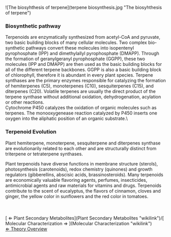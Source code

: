 ![The biosyhthesis of
terpene](terpene biosynthesis.jpg "The biosyhthesis of terpene")

### Biosynthetic pathway

Terpenoids are enzymatically synthesized from acetyl-CoA and pyruvate,
two basic building blocks of many cellular molecules. Two complex
bio-synthetic pathways convert these molecules into isopentenyl
pyrophosphate (IPP) and dimethylallyl pyrophosphate (DMAPP). Through the
formation of geranylgeranyl pyrophosphate (GGPP), these two molecules
(IPP and DMAPP) are then used as the basic building blocks for all of
the different terpene backbones. GGPP is also a basic building block of
chlorophyll, therefore it is abundant in every plant species. Terpene
synthases are the primary enzymes responsible for catalyzing the
formation of hemiterpenes (C5), monoterpenes (C10), sesquiterpenes
(C15), and diterpenes (C20). Volatile terpenes are usually the direct
product of the terpene synthase without additional oxidation,
dehydrogenation, acylation or other reactions.\
Cytochrome P450 catalyzes the oxidation of organic molecules such as
terpenes. The monooxygenease reaction catalyzed by P450 inserts one
oxygen into the aliphatic position of an organic substrate.\

### Terpenoid Evolution

Plant hemiterpene, monoterpene, sesquiterpene and diterpenes synthase
are evolutionarily related to each other and are structurally distinct
from triterpene or tetraterpene synthases.

Plant terpenoids have diverse functions in membrane structure (sterols),
photosynthesis (carotenoids), redox chemistry (quinones) and growth
regulators (gibberellins, abscisic acids, brassinosteroids). Many
terpenoids are economically valuable flavoring agents, perfumes,
insecticides, antimicrobial agents and raw materials for vitamins and
drugs. Terpenoids contribute to the scent of eucalyptus, the flavors of
cinnamon, cloves and ginger, the yellow color in sunflowers and the red
color in tomatoes.\
\
\
\
 [ ⇐ Plant Secondary
Metabolites](Plant Secondary Metabolites "wikilink")/[ Molecular
Characterization ⇒ ](Molecular Characterization "wikilink")\
[ ⇐ Theory Overview](PlantLab "wikilink")

